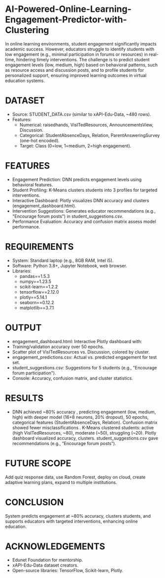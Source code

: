 # AI-Powered-Online-Learning-Engagement-Predictor-with-Clustering
In online learning environments, student engagement significantly impacts academic success. However, educators struggle to identify students with low engagement (e.g., minimal participation in forums or resources) in real-time, hindering timely interventions. The challenge is to predict student engagement levels (low, medium, high) based on behavioral patterns, such as resource access and discussion posts, and to profile students for personalized support, ensuring improved learning outcomes in virtual education systems.

# DATASET
* Source: STUDENT_DATA.csv (similar to xAPI-Edu-Data, ~480 rows).
* Features:
    * Numerical: raisedhands, VisITedResources, AnnouncementsView, Discussion.
    * Categorical: StudentAbsenceDays, Relation, ParentAnsweringSurvey (one-hot encoded).
    * Target: Class (0=low, 1=medium, 2=high engagement).


# FEATURES
* Engagement Prediction: DNN predicts engagement levels using behavioral features.
* Student Profiling: K-Means clusters students into 3 profiles for targeted interventions.
* Interactive Dashboard: Plotly visualizes DNN accuracy and clusters (engagement_dashboard.html).
* Intervention Suggestions: Generates educator recommendations (e.g., "Encourage forum posts") in student_suggestions.csv.
* Performance Evaluation: Accuracy and confusion matrix assess model performance.

# REQUIREMENTS
* System: Standard laptop (e.g., 8GB RAM, Intel i5).
* Software: Python 3.8+, Jupyter Notebook, web browser.
* Libraries:
    * pandas==1.5.3
    * numpy==1.23.5
    * scikit-learn==1.2.2
    * tensorflow==2.12.0
    * plotly==5.14.1
    * seaborn==0.12.2
    * matplotlib==3.7.1

# OUTPUT
* engagement_dashboard.html: Interactive Plotly dashboard with:
* Training/validation accuracy over 50 epochs.
* Scatter plot of VisITedResources vs. Discussion, colored by cluster.
* engagement_predictions.csv: Actual vs. predicted engagement for test set.
* student_suggestions.csv: Suggestions for 5 students (e.g., "Encourage forum participation").
* Console: Accuracy, confusion matrix, and cluster statistics.


# RESULTS
* DNN achieved ~80% accuracy , predicting engagement (low, medium, high) with deeper model (16+8 neurons, 20% dropout), 50 epochs, categorical features (StudentAbsenceDays, Relation). Confusion matrix showed fewer misclassifications . K-Means clustered students: active (high VisITedResources, ~80), moderate (~50), struggling (~20). Plotly dashboard visualized accuracy, clusters. student_suggestions.csv gave recommendations (e.g., “Encourage forum posts”).

# FUTURE SCOPE
Add quiz response data, use Random Forest, deploy on cloud, create adaptive learning plans, expand to multiple institutions.

# CONCLUSION
System predicts engagement at ~80% accuracy, clusters students, and supports educators with targeted interventions, enhancing online education.

# ACKNOWLEDGEMENTS
* Edunet Foundation for mentorship.
* xAPI-Edu-Data dataset creators.
* Open-source libraries: TensorFlow, Scikit-learn, Plotly.

